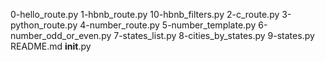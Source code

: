 
0-hello_route.py 1-hbnb_route.py 10-hbnb_filters.py 2-c_route.py 3-python_route.py 4-number_route.py 5-number_template.py 6-number_odd_or_even.py 7-states_list.py 8-cities_by_states.py 9-states.py README.md __init__.py
